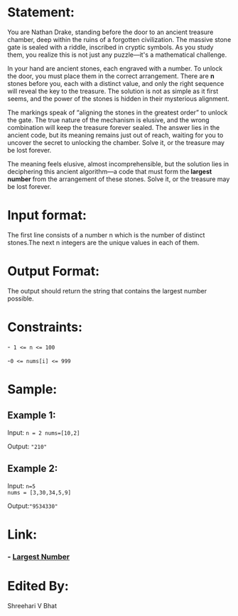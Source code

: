 # Statement:
You are Nathan Drake, standing before the door to an ancient treasure chamber, deep within the ruins of a forgotten civilization. The massive stone gate is sealed with a riddle, inscribed in cryptic symbols. As you study them, you realize this is not just any puzzle—it's a mathematical challenge.

In your hand are ancient stones, each engraved with a number. To unlock the door, you must place them in the correct arrangement. There are <b>n</b> stones before you, each with a distinct value, and only the right sequence will reveal the key to the treasure. The solution is not as simple as it first seems, and the power of the stones is hidden in their mysterious alignment.

The markings speak of “aligning the stones in the greatest order” to unlock the gate. The true nature of the mechanism is elusive, and the wrong combination will keep the treasure forever sealed. The answer lies in the ancient code, but its meaning remains just out of reach, waiting for you to uncover the secret to unlocking the chamber. Solve it, or the treasure may be lost forever.

The meaning feels elusive, almost incomprehensible, but the solution lies in deciphering this ancient algorithm—a code that must form the<b> largest number </b>from the arrangement of these stones. Solve it, or the treasure may be lost forever.


# Input format:
The first line consists of a number n which is the number of distinct stones.The next n integers are the unique values in each of them.<br>

# Output Format:
The output should return the string that contains the largest number possible.<br>

# Constraints:
-`` 1 <= n <= 100``

-``0 <= nums[i] <= 999``

# Sample:
## Example 1:
Input:
``n = 2
nums=[10,2]``

Output:
``"210"``

## Example 2:

Input: 
``n=5 ``<br>
``nums = [3,30,34,5,9]``

Output:``"9534330"``
 

# Link:
<h3>
- <a href="https://leetcode.com/problems/largest-number/description/?envType=problem-list-v2&envId=sorting&difficulty=MEDIUM">Largest Number</a><br>

</h3>

# Edited By:
Shreehari V Bhat

